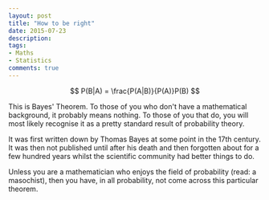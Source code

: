 ```yaml
---
layout: post
title: "How to be right"
date: 2015-07-23
description:
tags:
- Maths
- Statistics
comments: true
---
```


$$ P(B|A) = \frac{P(A|B)}{P(A)}P(B) $$

This is Bayes' Theorem. To those of you who don't have a mathematical background, it probably means nothing. To those of you that do, you will most likely recognise it as a pretty standard result of probability theory.

 It was first written down by Thomas Bayes at some point in the 17th century. It was then not published until after his death and then forgotten about for a few hundred years whilst the scientific community had better things to do.

Unless you are a mathematician who enjoys the field of probability (read: a masochist), then you have, in all probability, not come across this particular theorem.

<!-- more -->
